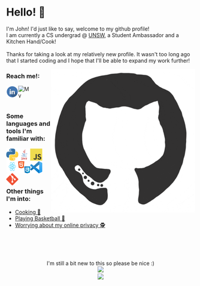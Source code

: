 # Hello! 🙌  
I'm John! I'd just like to say, welcome to my github profile!   
I am currently a CS undergrad @ [UNSW](https://www.unsw.edu.au/engineering/computer-science-and-engineering), a Student Ambassador and a Kitchen Hand/Cook!  
<br/>
Thanks for taking a look at my relatively new profile. It wasn't too long ago that I started coding and I hope that I'll be able to expand my work further! 

<p>
    <a href="https://github.com/jnddao?tab=repositories" >
            <img src="/assets/github.gif" align="right" height="384px" width="384px"/> 
    </a>
</p>  

### Reach me!:  

<p>
    <a href="https://www.linkedin.com/in/john-dao/" target="_blank">
        <img src="/assets/linkedinLogo.png" align="left" height="32px" width="32px" alt="My Linkedin"/> 
    </a>
    &nbsp;
    <a href="http://johndao.dev/" target="_blank">
        <img src="https://avatars.githubusercontent.com/u/51881944?s=460&u=de2399451ba977dac0ac42f3539e945104733bb2&v=4" padding="10px" align="left" height="32px" width="32px" alt="My Website"/>
    </a>
</p>
  
<br />

### Some languages and tools I'm familiar with:  
<a href="https://www.linkedin.com/in/john-dao/" target="_blank">
    <img src="/assets/python.png" align="left" height="32px" width="32px" alt="python"/> 
</a>
&nbsp;
<a href="https://www.linkedin.com/in/john-dao/" target="_blank">
    <img src="/assets/java.png" align="left" height="32px" width="32px" alt="java"/> 
</a>
&nbsp;
<a href="https://www.linkedin.com/in/john-dao/" target="_blank">
    <img src="/assets/js.png" align="left" height="32px" width="32px" alt="js"/> 
</a>
&nbsp;
<a href="https://www.linkedin.com/in/john-dao/" target="_blank">
    <img src="/assets/react.png" align="left" height="32px" width="32px" alt="react"/> 
</a>
&nbsp;
<a href="https://www.linkedin.com/in/john-dao/" target="_blank">
    <img src="/assets/htmlcss.png" align="left" height="32px" width="32px" alt="htmlcss"/> 
</a>
&nbsp;
</a>
<a href="https://www.linkedin.com/in/john-dao/" target="_blank">
    <img src="/assets/vscode.png" align="left" height="32px" width="32px" alt="vscode"/> 
</a>
&nbsp;
<a href="https://www.linkedin.com/in/john-dao/" target="_blank">
    <img src="/assets/git.png" align="left" height="32px" width="32px" alt="git"/> 
</a>
  
<br /><br />

### Other things I'm into:  
- [Cooking 🍳](https://www.reddit.com/r/AskReddit/comments/chzskb/firefighters_of_reddit_whats_the_easiest_way_to/)
- [Playing Basketball 🏀](https://en.wikipedia.org/wiki/Brian_Scalabrine)  
- [Worrying about my online privacy 🕵️](https://github.com/bitwarden)

<br /><br /><br /> 


<p align="center" href="https://github.com/jnddao?tab=repositories">
    I'm still a bit new to this so please be nice :) <br />
    <img src = "https://github-readme-stats.vercel.app/api?username=Jnddao&count_private=true&show_icons=true&theme=cobalt&hide=issues,prs,contribs"/><br />
    <img src="https://hits.seeyoufarm.com/api/count/incr/badge.svg?url=https%3A%2F%2Fgithub.com%2Fjnddao&count_bg=%2379C83D&title_bg=%23555555&icon=&icon_color=%23E7E7E7&title=hits&edge_flat=false"/>
</p>